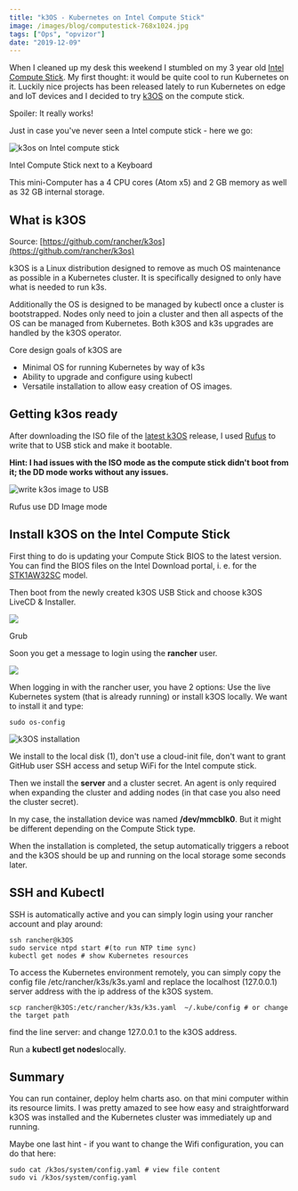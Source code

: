 ```yaml
---
title: "k3OS - Kubernetes on Intel Compute Stick"
image: /images/blog/computestick-768x1024.jpg
tags: ["Ops", "opvizor"]
date: "2019-12-09"
---
```


When I cleaned up my desk this weekend I stumbled on my 3 year old [Intel Compute Stick](https://www.intel.com/content/www/us/en/products/boards-kits/compute-stick.html). My first thought: it would be quite cool to run Kubernetes on it. Luckily nice projects has been released lately to run Kubernetes on edge and IoT devices and I decided to try [k3OS](https://github.com/rancher/k3os) on the compute stick.

Spoiler: It really works!

Just in case you've never seen a Intel compute stick - here we go:

![k3os on Intel compute stick](/images/blog/computestick-768x1024.jpg)

Intel Compute Stick next to a Keyboard

This mini-Computer has a 4 CPU cores (Atom x5) and 2 GB memory as well as 32 GB internal storage.

## What is k3OS

Source: [https://github.com/rancher/k3os](https://github.com/rancher/k3os)

k3OS is a Linux distribution designed to remove as much OS maintenance as possible in a Kubernetes cluster. It is specifically designed to only have what is needed to run k3s.

Additionally the OS is designed to be managed by kubectl once a cluster is bootstrapped. Nodes only need to join a cluster and then all aspects of the OS can be managed from Kubernetes. Both k3OS and k3s upgrades are handled by the k3OS operator.

Core design goals of k3OS are

- Minimal OS for running Kubernetes by way of k3s
- Ability to upgrade and configure using kubectl
- Versatile installation to allow easy creation of OS images.

## Getting k3os ready

After downloading the ISO file of the [latest k3OS](https://github.com/rancher/k3os/releases/latest) release, I used [Rufus](https://rufus.ie/) to write that to USB stick and make it bootable.

**Hint: I had issues with the ISO mode as the compute stick didn't boot from it; the DD mode works without any issues.**

![write k3os image to USB](/images/blog/rufus.png)

Rufus use DD Image mode

## Install k3OS on the Intel Compute Stick

First thing to do is updating your Compute Stick BIOS to the latest version. You can find the BIOS files on the Intel Download portal, i. e. for the [STK1AW32SC](https://downloadcenter.intel.com/product/91065/Intel-Compute-Stick-STK1AW32SC) model.

Then boot from the newly created k3OS USB Stick and choose k3OS LiveCD & Installer.

![](/images/blog/grub.png)

Grub

Soon you get a message to login using the **rancher** user.

![](/images/blog/rancher1st.png)

When logging in with the rancher user, you have 2 options: Use the live Kubernetes system (that is already running) or install k3OS locally. We want to install it and type:

```
sudo os-config
```

![k3OS installation](/images/blog/k3OS.png)

We install to the local disk (1), don't use a cloud-init file, don't want to grant GitHub user SSH access and setup WiFi for the Intel compute stick.

Then we install the **server** and a cluster secret. An agent is only required when expanding the cluster and adding nodes (in that case you also need the cluster secret).

In my case, the installation device was named **/dev/mmcblk0**. But it might be different depending on the Compute Stick type.

When the installation is completed, the setup automatically triggers a reboot and the k3OS should be up and running on the local storage some seconds later.

## SSH and Kubectl

SSH is automatically active and you can simply login using your rancher account and play around:

```
ssh rancher@k3OS
sudo service ntpd start #(to run NTP time sync)
kubectl get nodes # show Kubernetes resources
```

To access the Kubernetes environment remotely, you can simply copy the config file /etc/rancher/k3s/k3s.yaml and replace the localhost (127.0.0.1) server address with the ip address of the k3OS system.

```
scp rancher@k3OS:/etc/rancher/k3s/k3s.yaml  ~/.kube/config # or change the target path
```

find the line server: and change 127.0.0.1 to the k3OS address.

Run a **kubectl get nodes**locally.

## Summary

You can run container, deploy helm charts aso. on that mini computer within its resource limits. I was pretty amazed to see how easy and straightforward k3OS was installed and the Kubernetes cluster was immediately up and running.

Maybe one last hint - if you want to change the Wifi configuration, you can do that here:

```
sudo cat /k3os/system/config.yaml # view file content
sudo vi /k3os/system/config.yaml
```
